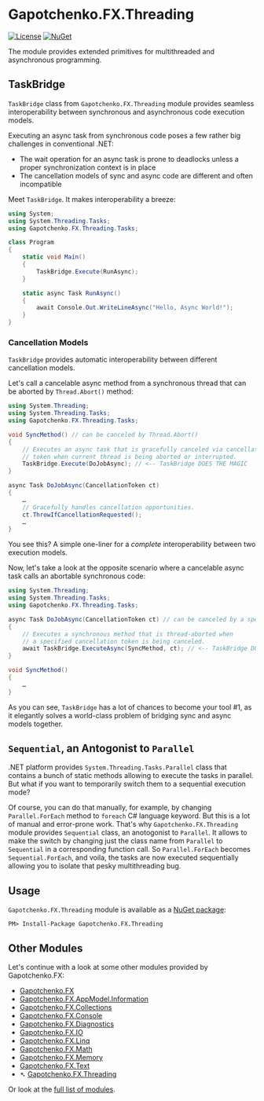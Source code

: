 ﻿# Gapotchenko.FX.Threading

[![License](https://img.shields.io/badge/license-MIT-green.svg)](../../LICENSE)
[![NuGet](https://img.shields.io/nuget/v/Gapotchenko.FX.Threading.svg)](https://www.nuget.org/packages/Gapotchenko.FX.Threading)

The module provides extended primitives for multithreaded and asynchronous programming.

## TaskBridge

`TaskBridge` class from `Gapotchenko.FX.Threading` module provides seamless interoperability between synchronous and asynchronous code execution models.

Executing an async task from synchronous code poses a few rather big challenges in conventional .NET:
- The wait operation for an async task is prone to deadlocks unless a proper synchronization context is in place
- The cancellation models of sync and async code are different and often incompatible

Meet `TaskBridge`. It makes interoperability a breeze:

``` csharp
using System;
using System.Threading.Tasks;
using Gapotchenko.FX.Threading.Tasks;

class Program
{
    static void Main()
    {
        TaskBridge.Execute(RunAsync);
    }

    static async Task RunAsync()
    {
        await Console.Out.WriteLineAsync("Hello, Async World!");
    }
}
```

### Cancellation Models

`TaskBridge` provides automatic interoperability between different cancellation models.

Let's call a cancelable async method from a synchronous thread that can be aborted by `Thread.Abort()` method:

``` csharp
using System.Threading;
using System.Threading.Tasks;
using Gapotchenko.FX.Threading.Tasks;

void SyncMethod() // can be canceled by Thread.Abort()
{
    // Executes an async task that is gracefully canceled via cancellation
    // token when current thread is being aborted or interrupted.
    TaskBridge.Execute(DoJobAsync); // <-- TaskBridge DOES THE MAGIC
}

async Task DoJobAsync(CancellationToken ct)
{
    …
    // Gracefully handles cancellation opportunities.
    ct.ThrowIfCancellationRequested();
    …
}
```

You see this? A simple one-liner for a *complete* interoperability between two execution models.

Now, let's take a look at the opposite scenario where a cancelable async task calls an abortable synchronous code:

``` csharp
using System.Threading;
using System.Threading.Tasks;
using Gapotchenko.FX.Threading.Tasks;

async Task DoJobAsync(CancellationToken ct) // can be canceled by a specified cancellation token
{
    // Executes a synchronous method that is thread-aborted when
    // a specified cancellation token is being canceled.
    await TaskBridge.ExecuteAsync(SyncMethod, ct); // <-- TaskBridge DOES THE MAGIC
}

void SyncMethod()
{
    …
}
```

As you can see, `TaskBridge` has a lot of chances to become your tool #1,
as it elegantly solves a world-class problem of bridging sync and async models together.

## `Sequential`, an Antogonist to `Parallel`

.NET platform provides `System.Threading.Tasks.Parallel` class that contains a bunch of static methods allowing to execute the tasks in parallel.
But what if you want to temporarily switch them to a sequential execution mode?

Of course, you can do that manually, for example, by changing `Parallel.ForEach` method to `foreach` C# language keyword.
But this is a lot of manual and error-prone work.
That's why `Gapotchenko.FX.Threading` module provides `Sequential` class, an anotogonist to `Parallel`.
It allows to make the switch by changing just the class name from `Parallel` to `Sequential` in a corresponding function call.
So `Parallel.ForEach` becomes `Sequential.ForEach`, and voila, the tasks are now executed sequentially allowing you to isolate that pesky multithreading bug.

## Usage

`Gapotchenko.FX.Threading` module is available as a [NuGet package](https://nuget.org/packages/Gapotchenko.FX.Threading):

```
PM> Install-Package Gapotchenko.FX.Threading
```

## Other Modules

Let's continue with a look at some other modules provided by Gapotchenko.FX:

- [Gapotchenko.FX](../Gapotchenko.FX)
- [Gapotchenko.FX.AppModel.Information](../Gapotchenko.FX.AppModel.Information)
- [Gapotchenko.FX.Collections](../Gapotchenko.FX.Collections)
- [Gapotchenko.FX.Console](../Gapotchenko.FX.Console)
- [Gapotchenko.FX.Diagnostics](../Gapotchenko.FX.Diagnostics.CommandLine)
- [Gapotchenko.FX.IO](../Gapotchenko.FX.IO)
- [Gapotchenko.FX.Linq](../Gapotchenko.FX.Linq)
- [Gapotchenko.FX.Math](../Gapotchenko.FX.Math)
- [Gapotchenko.FX.Memory](../Gapotchenko.FX.Memory)
- [Gapotchenko.FX.Text](../Gapotchenko.FX.Text)
- &#x27B4; [Gapotchenko.FX.Threading](../Gapotchenko.FX.Threading)

Or look at the [full list of modules](..#available-modules).
